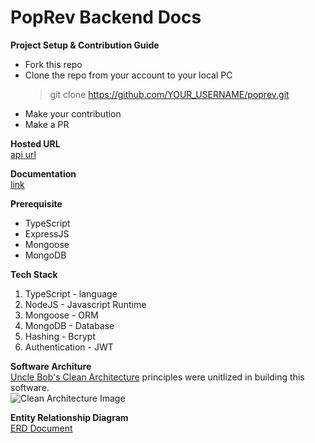 # PopRev Backend Docs

**Project Setup & Contribution Guide**

- Fork this repo
- Clone the repo from your account to your local PC
  > git clone https://github.com/YOUR_USERNAME/poprev.git
- Make your contribution
- Make a PR

**Hosted URL**  
[api url](https://poprev-production.up.railway.app)


**Documentation**  
[link](https://documenter.getpostman.com/view/25448990/2s8ZDcyKD6)

**Prerequisite**

- TypeScript
- ExpressJS
- Mongoose
- MongoDB

**Tech Stack**

1. TypeScript - language
2. NodeJS - Javascript Runtime
3. Mongoose - ORM
4. MongoDB - Database
5. Hashing - Bcrypt
6. Authentication - JWT

**Software Architure**  
[Uncle Bob's Clean Architecture](https://blog.cleancoder.com/uncle-bob/2012/08/13/the-clean-architecture.html) principles were unitlized in building this software.  
![Clean Architecture Image](https://blog.cleancoder.com/uncle-bob/images/2012-08-13-the-clean-architecture/CleanArchitecture.jpg)

**Entity Relationship Diagram**  
[ERD Document](https://dbdiagram.io/d/63cea958296d97641d7b8147)
